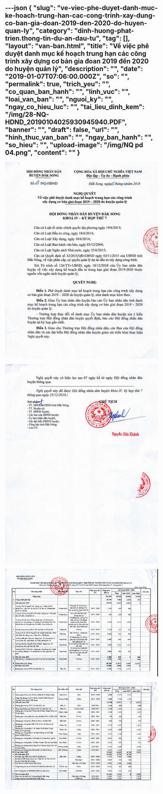 ---json
{
    "slug": "ve-viec-phe-duyet-danh-muc-ke-hoach-trung-han-cac-cong-trinh-xay-dung-co-ban-gia-doan-2019-den-2020-do-huyen-quan-ly",
    "category": "dinh-huong-phat-trien.thong-tin-du-an-dau-tu",
    "tag": [],
    "layout": "van-ban.html",
    "title": "Về việc phê duyệt danh mục kế hoạch trung hạn các công trinh xây dựng cơ bản gia đoan 2019 đến 2020 do huyện quản lý",
    "description": "",
    "date": "2019-01-07T07:06:00.000Z",
    "so": "",
    "permalink": true,
    "trich_yeu": "",
    "co_quan_ban_hanh": "",
    "linh_vuc": "",
    "loai_van_ban": "",
    "nguoi_ky": "",
    "ngay_co_hieu_luc": "",
    "tai_lieu_dinh_kem": "/img/28-NQ-HDND_20190104025930945940.PDF",
    "banner": "",
    "draft": false,
    "url": "",
    "hinh_thuc_van_ban": "",
    "ngay_ban_hanh": "",
    "so_hieu": "",
    "upload-image": "/img/NQ pd 04.png",
    "__content__": ""
}
---
<p><img alt="" src="/img/NQ pd 01.png" /></p>

<p><img alt="" src="/img/NQ pd 02.png" /></p>

<p><img alt="" src="/img/NQ pd 03.png" /></p>

<p><img alt="" src="/img/NQ pd 04.png" /></p>
